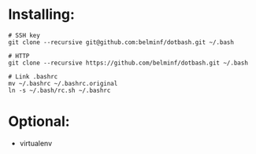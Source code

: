 # Installing:
```
# SSH key
git clone --recursive git@github.com:belminf/dotbash.git ~/.bash

# HTTP
git clone --recursive https://github.com/belminf/dotbash.git ~/.bash

# Link .bashrc
mv ~/.bashrc ~/.bashrc.original
ln -s ~/.bash/rc.sh ~/.bashrc
```

# Optional:
- virtualenv
